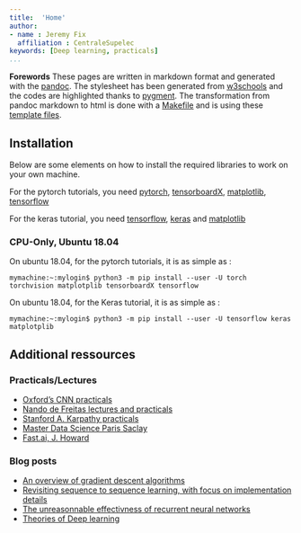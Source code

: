 ```yaml
---
title:  'Home'
author: 
- name : Jeremy Fix
  affiliation : CentraleSupelec
keywords: [Deep learning, practicals]
...
```



**Forewords** These pages are written in markdown format and
generated with the [pandoc](http://www.pandoc.org). The stylesheet has been generated from [w3schools](https://www.w3schools.com/) and the codes are highlighted thanks to [pygment](http://pygments.org/). The transformation from pandoc markdown to html is done with a [Makefile](Makefile) and is using these [template files](templates).

## Installation

Below are some elements on how to install the required libraries to work on your own machine.

For the pytorch tutorials, you need [pytorch](https://pytorch.org/get-started/locally/), [tensorboardX](https://github.com/lanpa/tensorboardX), [matplotlib](https://matplotlib.org/), [tensorflow](https://tensorflow.org/install)

For the keras tutorial, you need [tensorflow](https://tensorflow.org/install), [keras](http://www.keras.io/#installation) and [matplotlib](https://matplotlib.org)

### CPU-Only, Ubuntu 18.04

On ubuntu 18.04, for the pytorch tutorials, it is as simple as :

``` console
mymachine:~:mylogin$ python3 -m pip install --user -U torch torchvision matplotplib tensorboardX tensorflow
```

On ubuntu 18.04, for the Keras tutorial, it is as simple as :

``` console
mymachine:~:mylogin$ python3 -m pip install --user -U tensorflow keras matplotplib
```




## Additional ressources

### Practicals/Lectures

- [Oxford’s CNN practicals](http://www.robots.ox.ac.uk/~vgg/practicals/cnn/)
- [Nando de Freitas lectures and practicals](https://www.cs.ox.ac.uk/people/nando.defreitas/machinelearning/)
- [Stanford A. Karpathy practicals](http://cs231n.github.io/>)
- [Master Data Science Paris Saclay](https://github.com/m2dsupsdlclass/lectures-labs>)
- [Fast.ai, J. Howard](https://www.fast.ai/)

### Blog posts

- [An overview of gradient descent algorithms](http://ruder.io/optimizing-gradient-descent/)
- [Revisiting sequence to sequence learning, with focus on implementation details](http://suriyadeepan.github.io/2016-12-31-practical-seq2seq/)
- [The unreasonnable effectivness of recurrent neural networks](http://karpathy.github.io/2015/05/21/rnn-effectiveness/)
- [Theories of Deep learning](https://stats385.github.io/)

